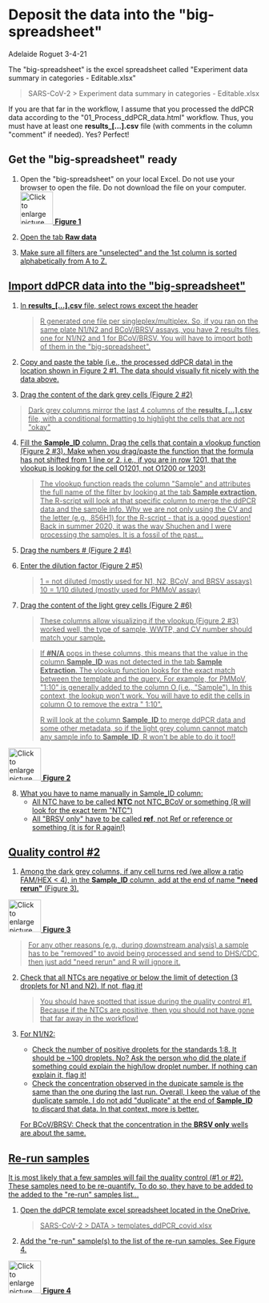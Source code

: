 # Deposit the data into the "big-spreadsheet"

Adelaide Roguet 3-4-21



The "big-spreadsheet" is the excel spreadsheet called "Experiment data summary in categories - Editable.xlsx"
   > SARS-CoV-2 > Experiment data summary in categories - Editable.xlsx


If you are that far in the workflow, I assume that you processed the ddPCR data according to the "01_Process_ddPCR_data.html" workflow. Thus, you must have at least one **results_[...].csv** file (with comments in the column "comment" if needed). Yes? Perfect!





## Get the "big-spreadsheet" ready

1. Open the "big-spreadsheet" on your local Excel. Do not use your browser to open the file. Do not download the file on your computer.
<a href="https://drive.google.com/uc?export=view&id=1DZyBveVDkwMYWkSn6rhut9CsbcRiliaE"><img src="https://drive.google.com/uc?export=view&id=1DZyBveVDkwMYWkSn6rhut9CsbcRiliaE" style="width: 65px; max-width: 100%; height: auto" title="Click to enlarge picture" />
   **Figure 1**

2. Open the tab **Raw data**


3. Make sure all filters are "unselected" and the 1st column is sorted alphabetically from A to Z. 







## Import ddPCR data into the "big-spreadsheet"

1. In **results_[...].csv** file, select rows except the header
   
   > R generated one file per singleplex/multiplex. So, if you ran on the same plate N1/N2 and BCoV/BRSV assays, you have 2 results files, one for N1/N2 and 1 for BCoV/BRSV. You will have to import both of them in the "big-spreadsheet".


2. Copy and paste the table (i.e., the processed ddPCR data) in the location shown in Figure 2 #1. The data should visually fit nicely with the data above. 


3. Drag the content of the dark grey cells (Figure 2 #2)
   
> Dark grey columns mirror the last 4 columns of the **results_[...].csv** file, with a conditional formatting to highlight the cells that are not "okay"

4. Fill the **Sample_ID** column. Drag the cells that contain a vlookup function (Figure 2 #3). Make when you drag/paste the function that the formula has not shifted from 1 line or 2, i.e., if you are in row 1201, that the vlookup is looking for the cell O1201, not O1200 or 1203!
   > The vlookup function reads the column "Sample" and attributes the full name of the filter by looking at the tab **Sample extraction**. The R-script will look at that specific column to merge the ddPCR data and the sample info.
   > Why we are not only using the CV and the letter (e.g., 856H1) for the R-script - that is a good question! Back in summer 2020, it was the way Shuchen and I were processing the samples. It is a fossil of the past...


5. Drag the numbers # (Figure 2 #4)


6. Enter the dilution factor (Figure 2 #5)
   > 1 = not diluted (mostly used for N1, N2, BCoV, and BRSV assays)
   > 10 = 1/10 diluted (mostly used for PMMoV assay)

7. Drag the content of the light grey cells (Figure 2 #6)
   > These columns allow visualizing if the vlookup (Figure 2 #3) worked well, the type of sample, WWTP, and CV number should match your sample. 

   > If **#N/A** pops in these columns, this means that the value in the column **Sample_ID** was not detected in the tab **Sample Extraction**. The vlookup function looks for the exact match between the template and the query. For example, for PMMoV, "1:10" is generally added to the column O (i.e., "Sample"). In this context, the lookup won't work. You will have to edit the cells in column O to remove the extra " 1:10".
   >
   > R will look at the column **Sample_ID** to merge ddPCR data and some other metadata, so if the light grey column cannot match any sample info to **Sample_ID**, R won't be able to do it too!!

<a href="https://drive.google.com/uc?export=view&id=1nVIjp7TB-xvFknOl_qwC4O5nnOa3UiJz"><img src="https://drive.google.com/uc?export=view&id=1nVIjp7TB-xvFknOl_qwC4O5nnOa3UiJz" style="width: 65px; max-width: 100%; height: auto" title="Click to enlarge picture" />
   **Figure 2**



8. What you have to name manually in Sample_ID column:
   - All NTC have to be called **NTC** not NTC_BCoV or something (R will look for the exact term "NTC")
   - All "BRSV only" have to be called **ref**, not Ref or reference or something (it is for R again!)





## Quality control #2

1. Among the dark grey columns, if any cell turns red (we allow a ratio FAM/HEX < 4), in the **Sample_ID** column, add at the end of name **"need rerun"** (Figure 3).

<a href="https://drive.google.com/uc?export=view&id=1t3Y1jJv3izB8sq_fYVa53jVtojkb494c"><img src="https://drive.google.com/uc?export=view&id=1t3Y1jJv3izB8sq_fYVa53jVtojkb494c" style="width: 65px; max-width: 100%; height: auto" title="Click to enlarge picture" />
      **Figure 3**

> For any other reasons (e.g., during downstream analysis) a sample has to be "removed" to avoid being processed and send to DHS/CDC, then just add "need rerun" and R will ignore it. 

2. Check that all NTCs are negative or below the limit of detection (3 droplets for N1 and N2). If not, flag it!

   >  You should have spotted that issue during the quality control #1. Because if the NTCs are positive, then you should not have gone that far away in the workflow!

   

3. For N1/N2: 

   - Check the number of positive droplets for the standards 1:8. It should be ~100 droplets. No? Ask the person who did the plate if something could explain the high/low droplet number. If nothing can explain it, flag it!
   - Check the concentration observed in the dupicate sample is the same than the one during the last run. Overall, I keep the value of the duplicate sample. I do not add "duplicate" at the end of **Sample_ID** to discard that data. In that context, more is better. 
     

   For BCoV/BRSV: Check that the concentration in the **BRSV only** wells are about the same.



## Re-run samples

It is most likely that a few samples will fail the quality control (#1 or #2). These samples need to be re-quantify. To do so, they have to be added to the added to the "re-run" samples list...

1. Open the ddPCR template excel spreadsheet located in the OneDrive.

   > SARS-CoV-2 > DATA > templates_ddPCR_covid.xlsx

2. Add the "re-run" sample(s) to the list of the re-run samples. See Figure 4.

<a href="https://drive.google.com/uc?export=view&id=10fqlIpZ1TJlGyva7Mj8R4C0RwbBkZrgV"><img src="https://drive.google.com/uc?export=view&id=10fqlIpZ1TJlGyva7Mj8R4C0RwbBkZrgV" style="width: 65px; max-width: 100%; height: auto" title="Click to enlarge picture" />
   **Figure 4**



